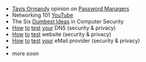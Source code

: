 * [Tavis Ormandy](https://twitter.com/taviso) opinion on [Password Managers](https://lock.cmpxchg8b.com/passmgrs.html)
* Networking 101 [YouTube](https://www.youtube.com/playlist?list=PLR0bgGon_WTKY2irHaG_lNRZTrA7gAaCj)
* The Six [Dumbest Ideas](https://www.ranum.com/security/computer_security/editorials/dumb/index.html) in Computer Security
* [How](https://www.grc.com/dns/dns.htm) [to](https://dnssec.vs.uni-due.de/) [test](https://bash.ws/dnsleak/) [your](https://dnsleaktest.com/) DNS (security & privacy)
* [How](https://www.ssllabs.com/ssltest/analyze.html) [to](https://www.virustotal.com/gui/home/url) [test](https://webbkoll.dataskydd.net/) website (security & privacy)
* [How](https://mecsa.jrc.ec.europa.eu/) [to](https://internet.nl/test-mail/) [test](https://ssl-tools.net/mailservers) [your](https://www.emailprivacytester.com/) eMail provider (security & privacy)
*
* more soon
